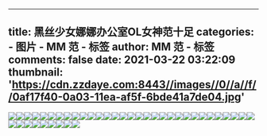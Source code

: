 
---
title: 黑丝少女娜娜办公室OL女神范十足
categories: 
    - 图片
    - MM 范 - 标签
author: MM 范 - 标签
comments: false
date: 2021-03-22 03:22:09
thumbnail: 'https://cdn.zzdaye.com:8443//images//0//a//f//0af17f40-0a03-11ea-af5f-6bde41a7de04.jpg'
---

<div>   
<img src="https://cdn.zzdaye.com:8443//images//0//a//f//0af17f40-0a03-11ea-af5f-6bde41a7de04.jpg" referrerpolicy="no-referrer"><img src="https://cdn.zzdaye.com:8443//images//0//a//f//0af15830-0a03-11ea-af5f-6bde41a7de04.jpg" referrerpolicy="no-referrer"><img src="https://cdn.zzdaye.com:8443//images//1//e//a//1eaebde0-0783-11ea-9095-01042116c660.jpg" referrerpolicy="no-referrer"><img src="https://cdn.zzdaye.com:8443//images//1//e//a//1eaf3310-0783-11ea-9095-01042116c660.jpg" referrerpolicy="no-referrer"><img src="https://cdn.zzdaye.com:8443//images//1//e//a//1eae96d2-0783-11ea-9095-01042116c660.jpg" referrerpolicy="no-referrer"><img src="https://cdn.zzdaye.com:8443//images//1//e//a//1eaf5a21-0783-11ea-9095-01042116c660.jpg" referrerpolicy="no-referrer"><img src="https://cdn.zzdaye.com:8443//images//1//e//a//1eaf5a20-0783-11ea-9095-01042116c660.jpg" referrerpolicy="no-referrer"><img src="https://cdn.zzdaye.com:8443//images//1//e//a//1eaf5a23-0783-11ea-9095-01042116c660.jpg" referrerpolicy="no-referrer"><img src="https://cdn.zzdaye.com:8443//images//1//e//a//1eaf5a22-0783-11ea-9095-01042116c660.jpg" referrerpolicy="no-referrer"><img src="https://cdn.zzdaye.com:8443//images//1//e//a//1eaee4f0-0783-11ea-9095-01042116c660.jpg" referrerpolicy="no-referrer"><img src="https://cdn.zzdaye.com:8443//images//1//e//a//1eaf3312-0783-11ea-9095-01042116c660.jpg" referrerpolicy="no-referrer"><img src="https://cdn.zzdaye.com:8443//images//1//e//a//1eaf3311-0783-11ea-9095-01042116c660.jpg" referrerpolicy="no-referrer"><img src="https://cdn.zzdaye.com:8443//images//1//e//a//1eaee4f2-0783-11ea-9095-01042116c660.jpg" referrerpolicy="no-referrer"><img src="https://cdn.zzdaye.com:8443//images//1//e//a//1eaebde1-0783-11ea-9095-01042116c660.jpg" referrerpolicy="no-referrer"><img src="https://cdn.zzdaye.com:8443//images//1//e//a//1eae96d3-0783-11ea-9095-01042116c660.jpg" referrerpolicy="no-referrer"><img src="https://cdn.zzdaye.com:8443//images//1//e//a//1eaee4f3-0783-11ea-9095-01042116c660.jpg" referrerpolicy="no-referrer"><img src="https://cdn.zzdaye.com:8443//images//1//e//a//1eaebde2-0783-11ea-9095-01042116c660.jpg" referrerpolicy="no-referrer"><img src="https://cdn.zzdaye.com:8443//images//1//e//a//1eaee4f1-0783-11ea-9095-01042116c660.jpg" referrerpolicy="no-referrer"><img src="https://cdn.zzdaye.com:8443//images//1//e//a//1eaf0c00-0783-11ea-9095-01042116c660.jpg" referrerpolicy="no-referrer"><img src="https://cdn.zzdaye.com:8443//images//c//f//f//cff87a00-0882-11ea-9725-d1d2f324667a.jpg" referrerpolicy="no-referrer"><img src="https://cdn.zzdaye.com:8443//images//1//e//a//1eae6fc1-0783-11ea-9095-01042116c660.jpg" referrerpolicy="no-referrer"><img src="https://cdn.zzdaye.com:8443//images//1//e//a//1eadd382-0783-11ea-9095-01042116c660.jpg" referrerpolicy="no-referrer"><img src="https://cdn.zzdaye.com:8443//images//1//e//a//1eae6fc0-0783-11ea-9095-01042116c660.jpg" referrerpolicy="no-referrer"><img src="https://cdn.zzdaye.com:8443//images//1//e//a//1eae48b2-0783-11ea-9095-01042116c660.jpg" referrerpolicy="no-referrer"><img src="https://cdn.zzdaye.com:8443//images//1//e//a//1eadac72-0783-11ea-9095-01042116c660.jpg" referrerpolicy="no-referrer"><img src="https://cdn.zzdaye.com:8443//images//1//e//a//1ead8560-0783-11ea-9095-01042116c660.jpg" referrerpolicy="no-referrer"><img src="https://cdn.zzdaye.com:8443//images//1//e//a//1eae48b1-0783-11ea-9095-01042116c660.jpg" referrerpolicy="no-referrer"><img src="https://cdn.zzdaye.com:8443//images//1//e//a//1eae96d0-0783-11ea-9095-01042116c660.jpg" referrerpolicy="no-referrer"><img src="https://cdn.zzdaye.com:8443//images//1//e//a//1eadfa92-0783-11ea-9095-01042116c660.jpg" referrerpolicy="no-referrer"><img src="https://cdn.zzdaye.com:8443//images//1//e//a//1eadac70-0783-11ea-9095-01042116c660.jpg" referrerpolicy="no-referrer"><img src="https://cdn.zzdaye.com:8443//images//1//e//a//1eadac71-0783-11ea-9095-01042116c660.jpg" referrerpolicy="no-referrer"><img src="https://cdn.zzdaye.com:8443//images//1//e//a//1eadd381-0783-11ea-9095-01042116c660.jpg" referrerpolicy="no-referrer"><img src="https://cdn.zzdaye.com:8443//images//1//e//a//1eae6fc2-0783-11ea-9095-01042116c660.jpg" referrerpolicy="no-referrer"><img src="https://cdn.zzdaye.com:8443//images//1//e//a//1eae48b0-0783-11ea-9095-01042116c660.jpg" referrerpolicy="no-referrer"><img src="https://cdn.zzdaye.com:8443//images//1//e//a//1eadd380-0783-11ea-9095-01042116c660.jpg" referrerpolicy="no-referrer"><img src="https://cdn.zzdaye.com:8443//images//1//e//a//1eadfa91-0783-11ea-9095-01042116c660.jpg" referrerpolicy="no-referrer"><img src="https://cdn.zzdaye.com:8443//images//1//e//a//1eadfa93-0783-11ea-9095-01042116c660.jpg" referrerpolicy="no-referrer"><img src="https://cdn.zzdaye.com:8443//images//1//e//a//1eae21a0-0783-11ea-9095-01042116c660.jpg" referrerpolicy="no-referrer"><img src="https://cdn.zzdaye.com:8443//images//1//e//a//1eae48b3-0783-11ea-9095-01042116c660.jpg" referrerpolicy="no-referrer"><img src="https://cdn.zzdaye.com:8443//images//1//e//a//1eadfa90-0783-11ea-9095-01042116c660.jpg" referrerpolicy="no-referrer">  
</div>
            